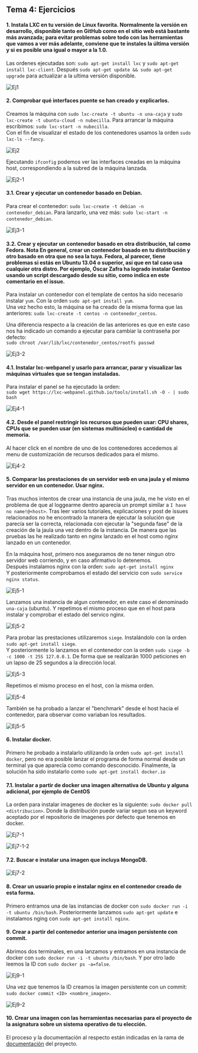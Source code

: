 ## Tema 4: Ejercicios

#### 1. Instala LXC en tu versión de Linux favorita. Normalmente la versión en desarrollo, disponible tanto en GitHub como en el sitio web está bastante más avanzada; para evitar problemas sobre todo con las herramientas que vamos a ver más adelante, conviene que te instales la última versión y si es posible una igual o mayor a la 1.0.

Las ordenes ejecutadas son: `sudo apt-get install lxc` y `sudo apt-get install lxc-client`.
Después `sudo apt-get update && sudo apt-get upgrade` para actualizar a la ultima versión disponible.

![Ej1](http://i1268.photobucket.com/albums/jj576/marcofp0/IV%20P4/ej1_zpsihiur77v.png)

#### 2. Comprobar qué interfaces puente se han creado y explicarlos.

Creamos la máquina con `sudo lxc-create -t ubuntu -n una-caja` y `sudo lxc-create -t ubuntu-cloud -n nubecilla`. Para arrancar la máquina escribimos: `sudo lxc-start -n nubecilla`.  
Con el fin de visualizar el estado de los contenedores usamos la orden `sudo lxc-ls --fancy`.  

![Ej2](http://i1268.photobucket.com/albums/jj576/marcofp0/IV%20P4/ej2_zpsfpyvky2z.png)

Ejecutando `ifconfig` podemos ver las interfaces creadas en la máquina host, correspondiendo a la subred de la máquina lanzada.

![Ej2-1](http://i1268.photobucket.com/albums/jj576/marcofp0/IV%20P4/ej2-1_zpsr1crezea.png)

#### 3.1. Crear y ejecutar un contenedor basado en Debian.

Para crear el contenedor: `sudo lxc-create -t debian -n contenedor_debian`.
Para lanzarlo, una vez más: `sudo lxc-start -n contenedor_debian`.

![Ej3-1](http://i1268.photobucket.com/albums/jj576/marcofp0/IV%20P4/ej3-1_zpsfvtbcafv.png)


#### 3.2. Crear y ejecutar un contenedor basado en otra distribución, tal como Fedora. Nota En general, crear un contenedor basado en tu distribución y otro basado en otra que no sea la tuya. Fedora, al parecer, tiene problemas si estás en Ubuntu 13.04 o superior, así que en tal caso usa cualquier otra distro. Por ejemplo, Óscar Zafra ha logrado instalar Gentoo usando un script descargado desde su sitio, como indica en este comentario en el issue.

Para instalar un contenedor con el template de centos ha sido necesario instalar `yum`. Con la orden `sudo apt-get install yum`.  
Una vez hecho esto, la máquina se ha creado de la misma forma que las anteriores: `sudo lxc-create -t centos -n contenedor_centos`.  

Una diferencia respecto a la creación de las anteriores es que en este caso nos ha indicado un comando a ejecutar para cambiar la contraseña por defecto:   
`sudo chroot /var/lib/lxc/contenedor_centos/rootfs passwd`

![Ej3-2](http://i1268.photobucket.com/albums/jj576/marcofp0/IV%20P4/ej3-2_zpsvdtkvkph.png)

#### 4.1. Instalar lxc-webpanel y usarlo para arrancar, parar y visualizar las máquinas virtuales que se tengan instaladas.

Para instalar el panel se ha ejecutado la orden:   
`sudo wget https://lxc-webpanel.github.io/tools/install.sh -O - | sudo bash`

![Ej4-1](http://i1268.photobucket.com/albums/jj576/marcofp0/IV%20P4/ej4_zpscgzclw4a.png)

#### 4.2. Desde el panel restringir los recursos que pueden usar: CPU shares, CPUs que se pueden usar (en sistemas multinúcleo) o cantidad de memoria.

Al hacer click en el nombre de uno de los contenedores accedemos al menu de customización de recursos dedicados para el mismo.  

![Ej4-2](http://i1268.photobucket.com/albums/jj576/marcofp0/IV%20P4/ej4-2_zpsw23qqi9a.png)

#### 5. Comparar las prestaciones de un servidor web en una jaula y el mismo servidor en un contenedor. Usar nginx.

Tras muchos intentos de crear una instancia de una jaula, me he visto en el problema de que al loggearme dentro aparecía un prompt similar a `I have no name!@<host>`. Tras leer varios tutoriales, explicaciones y post de issues relacionados no he encontrado la manera de ejecutar la solución que parecía ser la correcta, relacionada con ejecutar la "segunda fase" de la creación de la jaula una vez dentro de la instancia.  De manera que las pruebas las he realizado tanto en nginx lanzado en el host como nginx lanzado en un contenedor.

En la máquina host, primero nos aseguramos de no tener ningun otro servidor web corriendo, y en caso afirmativo lo detenemos.  
Después instalamos nginx con la orden: `sudo apt-get install nginx`  
Y posteriormente comprobamos el estado del servicio con `sudo service nginx status`.

![Ej5-1](http://i1268.photobucket.com/albums/jj576/marcofp0/IV%20P4/ej5_zpsezo4d5tk.png)

Lanzamos una instancia de algun contenedor, en este caso el denominado `una-caja` (ubuntu). Y repetimos el mismo proceso que en el host para instalar y comprobar el estado del servico nginx.

![Ej5-2](http://i1268.photobucket.com/albums/jj576/marcofp0/IV%20P4/ej5-2_zpsdkzunobf.png)

Para probar las prestaciones utilizaremos `siege`. Instalándolo con la orden `sudo apt-get install siege`.  
Y posteriormente lo lanzamos en el contenedor con la orden `sudo siege -b -c 1000 -t 25S 127.0.0.1`.
De forma que se realizarán 1000 peticiones en un lapso de 25 segundos a la dirección local.

![Ej5-3](http://i1268.photobucket.com/albums/jj576/marcofp0/IV%20P4/ej5-3_zpsee7urm85.png)

Repetimos el mismo proceso en el host, con la misma orden.  

![Ej5-4](http://i1268.photobucket.com/albums/jj576/marcofp0/IV%20P4/ej5-4_zpslhgtmocb.png)

También se ha probado a lanzar el "benchmark" desde el host hacia el contenedor, para observar como variaban los resultados.  

![Ej5-5](http://i1268.photobucket.com/albums/jj576/marcofp0/IV%20P4/ej5-5_zpswhkozpow.png)

#### 6. Instalar docker.

Primero he probado a instalarlo utilizando la orden `sudo apt-get install docker`, pero no era posible lanzar el programa de forma normal desde un terminal ya que aparecía como comando desconocido. Finalmente, la solución ha sido instalarlo como `sudo apt-get install docker.io`

#### 7.1. Instalar a partir de docker una imagen alternativa de Ubuntu y alguna adicional, por ejemplo de CentOS

La orden para instalar imagenes de docker es la siguiente: `sudo docker pull <distribucion>`. Donde la distribución puede variar segun sea un keyword aceptado por el repositorio de imagenes por defecto que tenemos en docker.  

![Ej7-1](http://i1268.photobucket.com/albums/jj576/marcofp0/IV%20P4/ej7_zps6rltz04l.png)

![Ej7-1-2](http://i1268.photobucket.com/albums/jj576/marcofp0/IV%20P4/ej7-2_zpslbloidax.png)

#### 7.2. Buscar e instalar una imagen que incluya MongoDB.

![Ej7-2](http://i1268.photobucket.com/albums/jj576/marcofp0/IV%20P4/ej7-3_zpsmjxecjns.png)

#### 8. Crear un usuario propio e instalar nginx en el contenedor creado de esta forma.

Primero entramos una de las instancias de docker con `sudo docker run -i -t ubuntu /bin/bash`. Posteriormente lanzamos `sudo apt-get update` e instalamos nging con `sudo apt-get install nginx`.


#### 9. Crear a partir del contenedor anterior una imagen persistente con commit.

Abrimos dos terminales, en una lanzamos y entramos en una instancia de docker con `sudo docker run -i -t ubuntu /bin/bash`.  Y por otro lado leemos la ID con `sudo docker ps -a=false`.

![Ej9-1](http://i1268.photobucket.com/albums/jj576/marcofp0/IV%20P4/ej9_zpsbwmcgzhp.png)

Una vez que tenemos la ID creamos la imagen persistente con un commit:
`sudo docker commit <ID> <nombre_imagen>`.

![Ej9-2](http://i1268.photobucket.com/albums/jj576/marcofp0/IV%20P4/ej9-1_zpshdcktcda.png)

#### 10. Crear una imagen con las herramientas necesarias para el proyecto de la asignatura sobre un sistema operativo de tu elección.

El proceso y la documentación al respecto están indicadas en la rama de [documentación](https://github.com/MarFerPra/teletorrent/tree/documentation) del proyecto.
